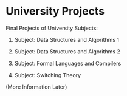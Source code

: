 # University Projects
Final Projects of University Subjects:

1. Subject: Data Structures and Algorithms 1

2. Subject: Data Structures and Algorithms 2

3. Subject: Formal Languages and Compilers

4. Subject: Switching Theory

(More Information Later)
